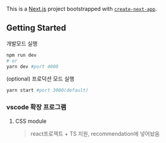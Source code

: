 This is a [Next.js](https://nextjs.org/) project bootstrapped with [`create-next-app`](https://github.com/vercel/next.js/tree/canary/packages/create-next-app).

## Getting Started

개발모드 실행

```bash
npm run dev
# or
yarn dev #port 4000
```

(optional) 프로덕션 모드 실행

```bash
yarn start #port 3000(default)
```

### vscode 확장 프로그램

1. CSS module
   > react프로젝트 + TS 지원, recommendation에 넣어놨음
